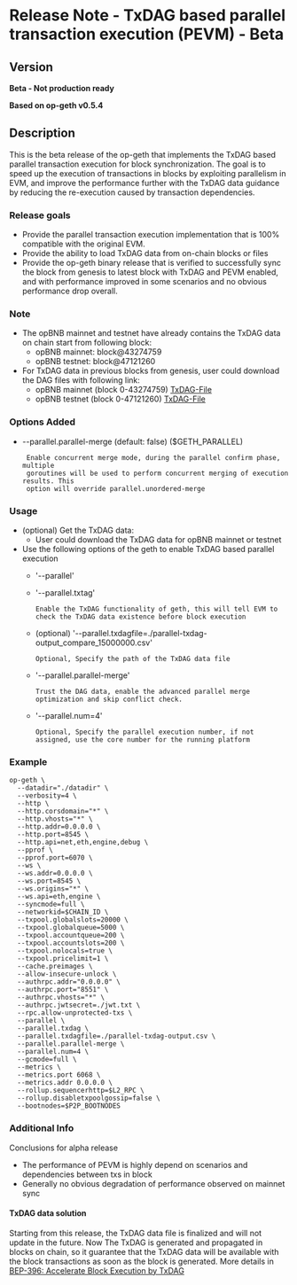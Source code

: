 # Release Note \- TxDAG based parallel transaction execution (PEVM) \- Beta

## Version

**Beta - Not production ready**

**Based on op-geth v0.5.4** 

## Description

This is the beta release of the op-geth that implements the TxDAG based parallel transaction execution for block synchronization. The goal is to speed up the execution of transactions in blocks by exploiting parallelism in EVM, and improve the performance further with the TxDAG data guidance by reducing the re-execution caused by transaction dependencies.

### Release goals

* Provide the parallel transaction execution implementation that is 100% compatible with the original EVM.  
* Provide the ability to load TxDAG data from on-chain blocks or files  
* Provide the op-geth binary release that is verified to successfully sync the block from genesis to latest block with TxDAG and PEVM enabled, and with performance improved in some scenarios and no obvious performance drop overall.

### Note

* The opBNB mainnet and testnet have already contains the TxDAG data on chain start from following block:
  * opBNB mainnet: block@43274759
  * opBNB testnet: block@47121260
* For TxDAG data in previous blocks from genesis, user could download the DAG files with following link:
  * opBNB mainnet (block 0-43274759) [TxDAG-File](https://pub-c0627345c16f47ab858c9469133073a8.r2.dev/opbnb-txdag/mainnet_final_43274759.csv)
  * opBNB testnet (block 0-47121260) [TxDAG-File](https://pub-c0627345c16f47ab858c9469133073a8.r2.dev/opbnb-txdag/testnet_final_47121260.csv)
### Options Added

*    --parallel.parallel-merge           (default: false)                    ($GETH\_PARALLEL)

          Enable concurrent merge mode, during the parallel confirm phase, multiple
          goroutines will be used to perform concurrent merging of execution results. This
          option will override parallel.unordered-merge



### Usage

* (optional) Get the TxDAG data:  
  * User could download the TxDAG data for opBNB mainnet or testnet
* Use the following options of the geth to enable TxDAG based parallel execution  
  * '--parallel'
  * '--parallel.txtag'

		Enable the TxDAG functionality of geth, this will tell EVM to check the TxDAG data existence before block execution

  * (optional) '--parallel.txdagfile=./parallel-txdag-output\_compare\_15000000.csv'  

        Optional, Specify the path of the TxDAG data file 

  * '--parallel.parallel-merge'  
        
        Trust the DAG data, enable the advanced parallel merge optimization and skip conflict check.   
  * '--parallel.num=4'

        Optional, Specify the parallel execution number, if not assigned, use the core number for the running platform   
    

### Example
```
op-geth \  
  --datadir="./datadir" \  
  --verbosity=4 \  
  --http \ 
  --http.corsdomain="*" \  
  --http.vhosts="*" \  
  --http.addr=0.0.0.0 \  
  --http.port=8545 \  
  --http.api=net,eth,engine,debug \  
  --pprof \  
  --pprof.port=6070 \  
  --ws \  
  --ws.addr=0.0.0.0 \  
  --ws.port=8545 \  
  --ws.origins="*" \  
  --ws.api=eth,engine \  
  --syncmode=full \  
  --networkid=$CHAIN_ID \  
  --txpool.globalslots=20000 \  
  --txpool.globalqueue=5000 \  
  --txpool.accountqueue=200 \  
  --txpool.accountslots=200 \  
  --txpool.nolocals=true \  
  --txpool.pricelimit=1 \   
  --cache.preimages \  
  --allow-insecure-unlock \  
  --authrpc.addr="0.0.0.0" \  
  --authrpc.port="8551" \  
  --authrpc.vhosts="*" \  
  --authrpc.jwtsecret=./jwt.txt \  
  --rpc.allow-unprotected-txs \  
  --parallel \  
  --parallel.txdag \  
  --parallel.txdagfile=./parallel-txdag-output.csv \  
  --parallel.parallel-merge \  
  --parallel.num=4 \  
  --gcmode=full \  
  --metrics \  
  --metrics.port 6068 \  
  --metrics.addr 0.0.0.0 \  
  --rollup.sequencerhttp=$L2_RPC \  
  --rollup.disabletxpoolgossip=false \  
  --bootnodes=$P2P_BOOTNODES
```

### 

### Additional Info

Conclusions for alpha release

* The performance of PEVM is highly depend on scenarios and dependencies between txs in block  
* Generally no obvious degradation of performance observed on mainnet sync

#### TxDAG data solution

Starting from this release, the TxDAG data file is finalized and will not update in the future.
Now The TxDAG is generated and propagated in blocks on chain, so it guarantee that the TxDAG data will be available with the block transactions
as soon as the block is generated. 
More details in [BEP-396: Accelerate Block Execution by TxDAG](https://forum.bnbchain.org/t/bep-396-accelerate-block-execution-by-txdag/2869)